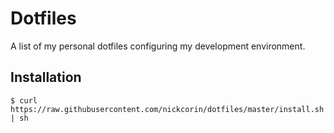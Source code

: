 # Dotfiles

A list of my personal dotfiles configuring my development environment.

## Installation

```
$ curl https://raw.githubusercontent.com/nickcorin/dotfiles/master/install.sh | sh
```


